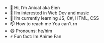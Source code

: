 - 👋 Hi, I’m Anicat aka Eien
- 👀 I’m interested in Web Dev and music
- 🌱 I’m currently learning JS, C#, HTML, CSS
- 📫 How to reach me You can't rn
- 😄 Pronouns: he/him
- ⚡ Fun fact: Im Anime Fan

<!---
anicat167/anicat167 is a ✨ special ✨ repository because its `README.md` (this file) appears on your GitHub profile.
You can click the Preview link to take a look at your changes.
--->
